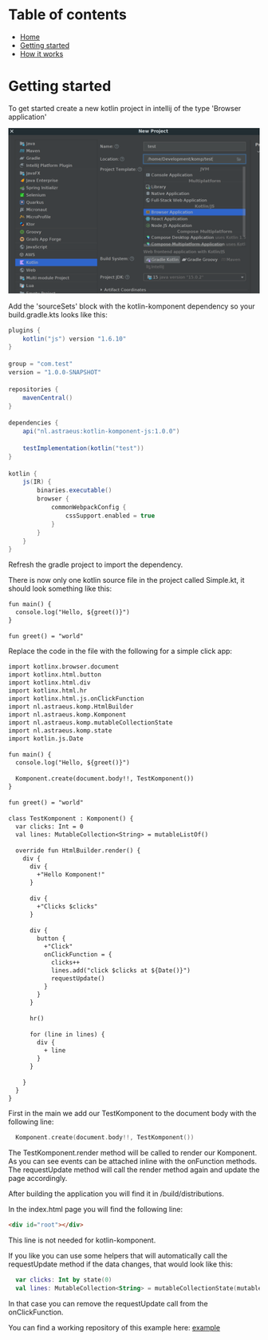 # Table of contents

* [Home](home.md)
* [Getting started](getting-started.md)
* [How it works](how-it-works.md)

# Getting started

To get started create a new kotlin project in intellij of the type 'Browser application'

![Create 'Browser Application' project](/docs/img/create-project.png)

Add the 'sourceSets' block with the kotlin-komponent dependency so your build.gradle.kts looks like this:

```gradle
plugins {
    kotlin("js") version "1.6.10"
}

group = "com.test"
version = "1.0.0-SNAPSHOT"

repositories {
    mavenCentral()
}

dependencies {
    api("nl.astraeus:kotlin-komponent-js:1.0.0")

    testImplementation(kotlin("test"))
}

kotlin {
    js(IR) {
        binaries.executable()
        browser {
            commonWebpackConfig {
                cssSupport.enabled = true
            }
        }
    }
}
```

Refresh the gradle project to import the dependency.

There is now only one kotlin source file in the project called Simple.kt, it should look something like this:

```kotin
fun main() {
  console.log("Hello, ${greet()}")
}

fun greet() = "world"
```

Replace the code in the file with the following for a simple click app:

```koltin
import kotlinx.browser.document
import kotlinx.html.button
import kotlinx.html.div
import kotlinx.html.hr
import kotlinx.html.js.onClickFunction
import nl.astraeus.komp.HtmlBuilder
import nl.astraeus.komp.Komponent
import nl.astraeus.komp.mutableCollectionState
import nl.astraeus.komp.state
import kotlin.js.Date

fun main() {
  console.log("Hello, ${greet()}")

  Komponent.create(document.body!!, TestKomponent())
}

fun greet() = "world"

class TestKomponent : Komponent() {
  var clicks: Int = 0
  val lines: MutableCollection<String> = mutableListOf()

  override fun HtmlBuilder.render() {
    div {
      div {
        +"Hello Komponent!"
      }

      div {
        +"Clicks $clicks"
      }

      div {
        button {
          +"Click"
          onClickFunction = {
            clicks++
            lines.add("click $clicks at ${Date()}")
            requestUpdate()
          }
        }
      }

      hr()

      for (line in lines) {
        div {
          + line
        }
      }

    }
  }
}
```

First in the main we add our TestKomponent to the document body with the following line:

```kotlin
  Komponent.create(document.body!!, TestKomponent())
```

The TestKomponent.render method will be called to render our Komponent. 
As you can see events can be attached inline with the on<event>Function methods.
The requestUpdate method will call the render method again and update the page accordingly.

After building the application you will find it in /build/distributions.

In the index.html page you will find the following line:

```html
<div id="root"></div>
```

This line is not needed for kotlin-komponent.

If you like you can use some helpers that will automatically call the requestUpdate method if
the data changes, that would look like this:

```kotlin
  var clicks: Int by state(0)
  val lines: MutableCollection<String> = mutableCollectionState(mutableListOf())
```

In that case you can remove the requestUpdate call from the onClickFunction.

You can find a working repository of this example here: [example]()
